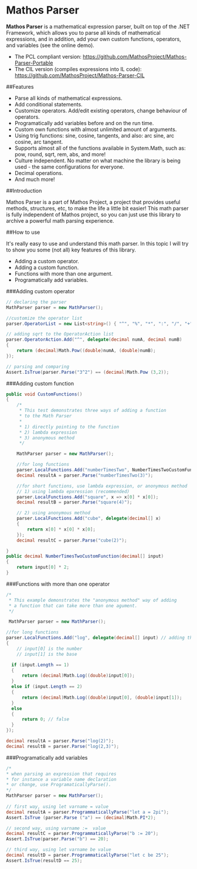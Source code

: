 Mathos Parser
=============
**Mathos Parser** is a mathematical expression parser, built on top of the .NET Framework, which allows you to parse all kinds of mathematical expressions, and in addition, add your own custom functions, operators, and variables (see the online demo).

* The PCL compliant version: https://github.com/MathosProject/Mathos-Parser-Portable
* The CIL version (compiles expressions into IL code): https://github.com/MathosProject/Mathos-Parser-CIL

##Features

* Parse all kinds of mathematical expressions.
* Add conditional statements.
* Customize operators. Add/edit existing operators, change behaviour of operators.
* Programatically add variables before and on the run time.
* Custom own functions with almost unlimited amount of arguments.
* Using trig functions: sine, cosine, tangents, and also: arc sine, arc cosine, arc tangent.
* Supports almost all of the functions available in System.Math, such as: pow, round, sqrt, rem, abs, and more!
* Culture independent. No matter on what machine the library is being used - the same configurations for everyone.
* Decimal operations.
* And much more!

##Introduction

Mathos Parser is a part of Mathos Project, a project that provides useful methods, structures, etc, to make the life a little bit easier! This math parser is fully independent of Mathos project, so you can just use this library to archive a powerful math parsing experience.

##How to use

It's really easy to use and understand this math parser. In this topic I will try to show you some (not all) key features of this library.

* Adding a custom operator.
* Adding a custom function.
* Functions with more than one argument.
* Programatically add variables.

###Adding custom operator

````csharp
// declaring the parser
MathParser parser = new MathParser();

//customize the operator list
parser.OperatorList = new List<string>() { "^", "%", "*", ":", "/", "+", "-", ">", "<", "=" };

// adding sqrt to the OperatorAction list
parser.OperatorAction.Add("^", delegate(decimal numA, decimal numB)
{
    return (decimal)Math.Pow((double)numA, (double)numB);
});

// parsing and comparing
Assert.IsTrue(parser.Parse("3^2") == (decimal)Math.Pow (3,2));
````
###Adding custom function
````csharp
public void CustomFunctions()
{
    /*
     * This test demonstrates three ways of adding a function
     * to the Math Parser
     * 
     * 1) directly pointing to the function
     * 2) lambda expression
     * 3) anonymous method
     */

    MathParser parser = new MathParser();

    //for long functions
    parser.LocalFunctions.Add("numberTimesTwo", NumberTimesTwoCustomFunction); // adding the function
    decimal resultA = parser.Parse("numberTimesTwo(3)");

    //for short functions, use lambda expression, or anonymous method
    // 1) using lambda epxression (recommended)
    parser.LocalFunctions.Add("square", x => x[0] * x[0]);
    decimal resultB = parser.Parse("square(4)");

    // 2) using anonymous method
    parser.LocalFunctions.Add("cube", delegate(decimal[] x)
    {
        return x[0] * x[0] * x[0];
    });
    decimal resultC = parser.Parse("cube(2)");

}
public decimal NumberTimesTwoCustomFunction(decimal[] input)
{
    return input[0] * 2;
}
````
###Functions with more than one operator
````csharp
/*
 * This example demonstrates the "anonymous method" way of adding
 * a function that can take more than one agument.
 */

 MathParser parser = new MathParser();

//for long functions
parser.LocalFunctions.Add("log", delegate(decimal[] input) // adding the function
{
    // input[0] is the number
    // input[1] is the base

  if (input.Length == 1)
  {
      return (decimal)Math.Log((double)input[0]);
  }
  else if (input.Length == 2)
  {
      return (decimal)Math.Log((double)input[0], (double)input[1]);
  }
  else
  {
      return 0; // false
  }
});

decimal resultA = parser.Parse("log(2)");
decimal resultB = parser.Parse("log(2,3)");
````
###Programatically add variables
```csharp
/* 
* when parsing an expression that requires 
* for instance a variable name declaration 
* or change, use ProgramaticallyParse().
*/
MathParser parser = new MathParser();
          
// first way, using let varname = value
decimal resultA = parser.ProgrammaticallyParse("let a = 2pi");
Assert.IsTrue (parser.Parse ("a") == (decimal)Math.PI*2);

// second way, using varname :=  value
decimal resultC = parser.ProgrammaticallyParse("b := 20");
Assert.IsTrue(parser.Parse("b") == 20);

// third way, using let varname be value
decimal resultD = parser.ProgrammaticallyParse("let c be 25");
Assert.IsTrue(resultD == 25);
```
